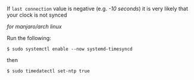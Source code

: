 If `last connection` value is negative (e.g. _-10 seconds_) it is very likely that your clock is not synced

_for manjaro/arch linux_

Run the following:

`$ sudo systemctl enable --now systemd-timesyncd`

then

`$ sudo timedatectl set-ntp true`
